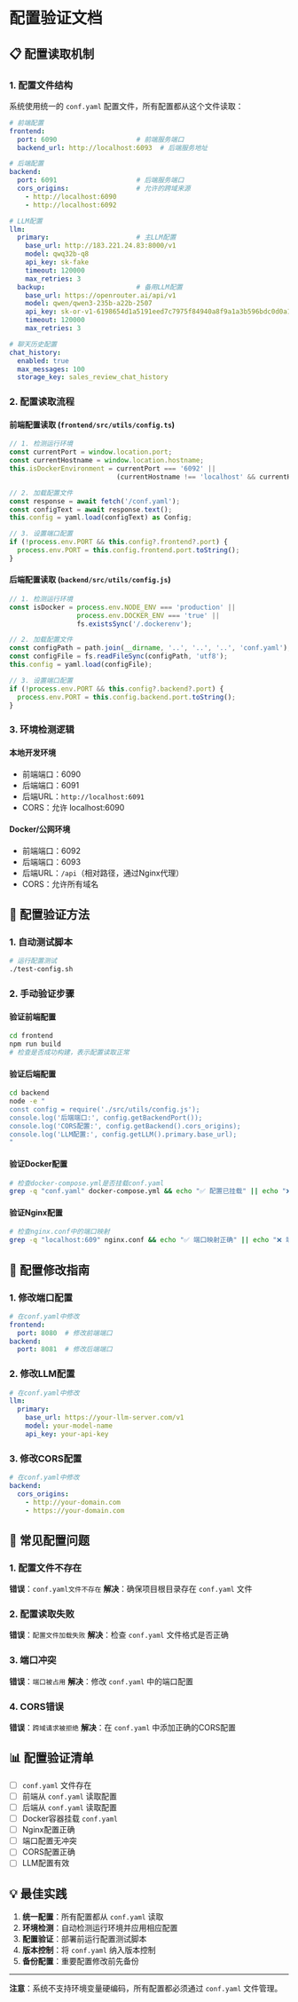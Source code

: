 # 配置验证文档

## 📋 配置读取机制

### 1. 配置文件结构
系统使用统一的 `conf.yaml` 配置文件，所有配置都从这个文件读取：

```yaml
# 前端配置
frontend:
  port: 6090                    # 前端服务端口
  backend_url: http://localhost:6093  # 后端服务地址

# 后端配置
backend:
  port: 6091                    # 后端服务端口
  cors_origins:                 # 允许的跨域来源
    - http://localhost:6090
    - http://localhost:6092

# LLM配置
llm:
  primary:                      # 主LLM配置
    base_url: http://183.221.24.83:8000/v1
    model: qwq32b-q8
    api_key: sk-fake
    timeout: 120000
    max_retries: 3
  backup:                       # 备用LLM配置
    base_url: https://openrouter.ai/api/v1
    model: qwen/qwen3-235b-a22b-2507
    api_key: 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
    timeout: 120000
    max_retries: 3

# 聊天历史配置
chat_history:
  enabled: true
  max_messages: 100
  storage_key: sales_review_chat_history
```

### 2. 配置读取流程

#### 前端配置读取 (`frontend/src/utils/config.ts`)
```typescript
// 1. 检测运行环境
const currentPort = window.location.port;
const currentHostname = window.location.hostname;
this.isDockerEnvironment = currentPort === '6092' || 
                           (currentHostname !== 'localhost' && currentHostname !== '127.0.0.1');

// 2. 加载配置文件
const response = await fetch('/conf.yaml');
const configText = await response.text();
this.config = yaml.load(configText) as Config;

// 3. 设置端口配置
if (!process.env.PORT && this.config?.frontend?.port) {
  process.env.PORT = this.config.frontend.port.toString();
}
```

#### 后端配置读取 (`backend/src/utils/config.js`)
```javascript
// 1. 检测运行环境
const isDocker = process.env.NODE_ENV === 'production' || 
                 process.env.DOCKER_ENV === 'true' ||
                 fs.existsSync('/.dockerenv');

// 2. 加载配置文件
const configPath = path.join(__dirname, '..', '..', '..', 'conf.yaml');
const configFile = fs.readFileSync(configPath, 'utf8');
this.config = yaml.load(configFile);

// 3. 设置端口配置
if (!process.env.PORT && this.config?.backend?.port) {
  process.env.PORT = this.config.backend.port.toString();
}
```

### 3. 环境检测逻辑

#### 本地开发环境
- 前端端口：6090
- 后端端口：6091
- 后端URL：`http://localhost:6091`
- CORS：允许 localhost:6090

#### Docker/公网环境
- 前端端口：6092
- 后端端口：6093
- 后端URL：`/api`（相对路径，通过Nginx代理）
- CORS：允许所有域名

## 🧪 配置验证方法

### 1. 自动测试脚本
```bash
# 运行配置测试
./test-config.sh
```

### 2. 手动验证步骤

#### 验证前端配置
```bash
cd frontend
npm run build
# 检查是否成功构建，表示配置读取正常
```

#### 验证后端配置
```bash
cd backend
node -e "
const config = require('./src/utils/config.js');
console.log('后端端口:', config.getBackendPort());
console.log('CORS配置:', config.getBackend().cors_origins);
console.log('LLM配置:', config.getLLM().primary.base_url);
"
```

#### 验证Docker配置
```bash
# 检查docker-compose.yml是否挂载conf.yaml
grep -q "conf.yaml" docker-compose.yml && echo "✅ 配置已挂载" || echo "❌ 配置未挂载"
```

#### 验证Nginx配置
```bash
# 检查nginx.conf中的端口映射
grep -q "localhost:609" nginx.conf && echo "✅ 端口映射正确" || echo "❌ 端口映射错误"
```

## 🔧 配置修改指南

### 1. 修改端口配置
```yaml
# 在conf.yaml中修改
frontend:
  port: 8080  # 修改前端端口
backend:
  port: 8081  # 修改后端端口
```

### 2. 修改LLM配置
```yaml
# 在conf.yaml中修改
llm:
  primary:
    base_url: https://your-llm-server.com/v1
    model: your-model-name
    api_key: your-api-key
```

### 3. 修改CORS配置
```yaml
# 在conf.yaml中修改
backend:
  cors_origins:
    - http://your-domain.com
    - https://your-domain.com
```

## 🚨 常见配置问题

### 1. 配置文件不存在
**错误**：`conf.yaml文件不存在`
**解决**：确保项目根目录存在 `conf.yaml` 文件

### 2. 配置读取失败
**错误**：`配置文件加载失败`
**解决**：检查 `conf.yaml` 文件格式是否正确

### 3. 端口冲突
**错误**：`端口被占用`
**解决**：修改 `conf.yaml` 中的端口配置

### 4. CORS错误
**错误**：`跨域请求被拒绝`
**解决**：在 `conf.yaml` 中添加正确的CORS配置

## 📊 配置验证清单

- [ ] `conf.yaml` 文件存在
- [ ] 前端从 `conf.yaml` 读取配置
- [ ] 后端从 `conf.yaml` 读取配置
- [ ] Docker容器挂载 `conf.yaml`
- [ ] Nginx配置正确
- [ ] 端口配置无冲突
- [ ] CORS配置正确
- [ ] LLM配置有效

## 💡 最佳实践

1. **统一配置**：所有配置都从 `conf.yaml` 读取
2. **环境检测**：自动检测运行环境并应用相应配置
3. **配置验证**：部署前运行配置测试脚本
4. **版本控制**：将 `conf.yaml` 纳入版本控制
5. **备份配置**：重要配置修改前先备份

---

**注意**：系统不支持环境变量硬编码，所有配置都必须通过 `conf.yaml` 文件管理。 
